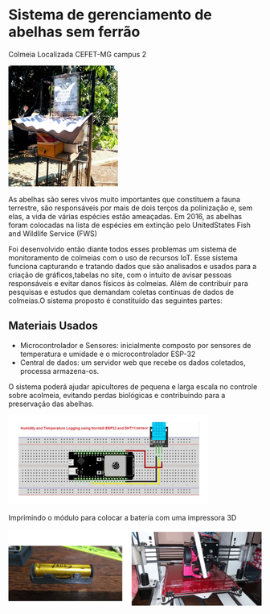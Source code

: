 <h1>Sistema de gerenciamento de abelhas sem ferrão</h1>

<p>Colmeia Localizada CEFET-MG campus 2</p>

<img src="images/colmeia.jpg">

<p>As abelhas são seres vivos muito   importantes   que   constituem   a   fauna   terrestre,   são responsáveis por mais de dois terços da polinização e, sem elas, a vida de várias espécies estão ameaçadas. Em 2016, as abelhas foram colocadas na lista de espécies em extinção pelo UnitedStates Fish and Wildlife Service (FWS)</p>

<p>Foi desenvolvido então diante todos esses problemas um sistema de monitoramento de colmeias com o uso de recursos IoT. Esse sistema funciona capturando e tratando dados que são analisados e usados para a criação de gráficos,tabelas  no   site,   com   o   intuito   de   avisar   pessoas responsáveis e evitar danos físicos às colmeias. Além   de   contribuir   para   pesquisas   e   estudos   que demandam   coletas contínuas de dados de colmeias.O sistema proposto é constituído das seguintes partes:</p>

<h2>Materiais Usados</h2>

<ul>
  <li>Microcontrolador e Sensores:   inicialmente   composto   por   sensores de temperatura e umidade e o microcontrolador ESP-32</li>
  <li>Central  de  dados:  um  servidor  web   que  recebe  os   dados coletados,  processa armazena-os.</li>
</ul>  

<p>O sistema poderá ajudar apicultores de pequena e larga escala no controle sobre acolmeia, evitando perdas biológicas e contribuindo para a preservação das abelhas.</p>

<img src="images/esquema.png">

<p>Imprimindo o módulo para colocar a bateria com uma impressora 3D</p>

<img src="images/modulo.png">

